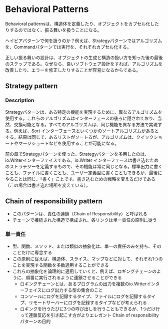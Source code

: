 # Behavioral Patterns

 Behavioral patternsは、構造体を定義したり、オブジェクトをカプセル化したりするのではなく、振る舞いを扱うことになる。

ヘイビアパターンで何を扱うのか？例えば、Strategyパターンではアルゴリズムを、Commandパターンでは実行を、それぞれカプセル化する。

正しい振る舞いの設計は、オブジェクトの生成と構造の扱い方を知った後の最後のステップである。なぜなら、良いソフトウェア設計をすれば、アルゴリズムを改善したり、エラーを修正したりすることが容易になるからである。

## Strategy pattern

### Description

Strategyパターンは、ある特定の機能を実現するために、異なるアルゴリズムを使用する。これらのアルゴリズムはインターフェースの後ろに隠されており、当然、交換可能となる。すべてのアルゴリズムは、同じ機能を異なる方法で実現する。例えば、Sort インターフェースといくつかのソートアルゴリズムがあるとする。結果は同じで、あるリストがソートるが、アルゴリズムは、クイックショートやマージショートなどを使用することが可能になる。

前の章でStrategyパターンを使った。Strategyパターンを多用したのは、io.Writerインターフェイスである。io.Writer インターフェースは書き込むためのストラテジーを定義するもので、その機能は常に同じとなる。標準出力に書くことも、ファイルに書くことも、ユーザー定義型に書くこともできるが、最後にやることは同じ、「書く」ことです。書き込むための戦略を変えるだけである（この場合は書き込む場所を変えている）。

## Chain of responsibility pattern

- このパターンは、責任の連鎖（Chain of Responsibility）と呼ばれる
- チェーンで接続された構造で構成され、各リンクは単一責任の原則に従う

### 単一責任

- 型、関数、メソッド、または類似の抽象化は、単一の責任のみを持ち、そのことだけに専念する
- この原則に従えば、構造体、スライス、マップなどに対して、それぞれ1つのことを実現する関数を多数適用することができる
- これらの抽象化を論理的に適用していくと、例えば、ロギングチェーンのように、順番に実行されるように連鎖させることができる
  - ロギングチェーンとは、あるプログラムの出力を複数のio.Writerインターフェイスにログ出力する型の集合のこと
  - コンソールにログを記録するタイプ、ファイルにログを記録するタイプ、リモートサーバーにログを記録するタイプなどが考えられる
  - ロギングを行うたびに3つの呼び出しを行うこともできるが、1つだけ行って連鎖反応を引き起こす方がよりエレガント
Chain of responsibilityパターンの目的
